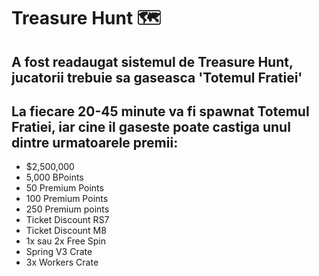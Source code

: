# Treasure Hunt 🗺️

## A fost readaugat sistemul de Treasure Hunt, jucatorii trebuie sa gaseasca 'Totemul Fratiei'

## La fiecare 20-45 minute va fi spawnat **Totemul Fratiei**, iar cine il gaseste poate castiga unul dintre urmatoarele premii:
- $2,500,000
- 5,000 BPoints
- 50 Premium Points
- 100 Premium Points
- 250 Premium points
- Ticket Discount RS7
- Ticket Discount M8
- 1x sau 2x Free Spin
- Spring V3 Crate
- 3x Workers Crate
